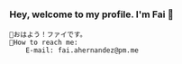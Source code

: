 ### Hey, welcome to my profile. I'm Fai 👋
    🍥おはよう！ファイです。
    🍥How to reach me:
        E-mail: fai.ahernandez@pm.me

<!--
**fai-aher/fai-aher** is a ✨ _special_ ✨ repository because its `README.md` (this file) appears on your GitHub profile.

Here are some ideas to get you started:

- 🔭 I’m currently working on ...
- 🌱 I’m currently learning ...
- 👯 I’m looking to collaborate on ...
- 🤔 I’m looking for help with ...
- 💬 Ask me about ...
- 📫 How to reach me: ...
- 😄 Pronouns: ...
- ⚡ Fun fact: ...
-->
